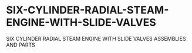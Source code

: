 # SIX-CYLINDER-RADIAL-STEAM-ENGINE-WITH-SLIDE-VALVES
SIX CYLINDER RADIAL STEAM ENGINE WITH SLIDE VALVES ASSEMBLIES AND PARTS
